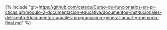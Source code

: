 {% include "git+https://github.com/catedu/Curso-de-funcionarios-en-pr-cticas.git/modulo-2-documentacion-educativa/documentos-institucionales-del-centro/documentos-anuales-programacion-general-anual-y-memoria-final.md" %}
